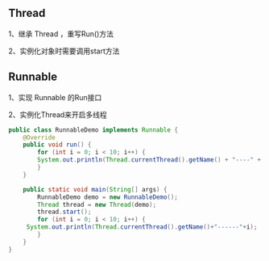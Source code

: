 ## Thread

1、继承 Thread ，重写Run()方法

2、实例化对象时需要调用start方法

## Runnable

1、实现 Runnable 的Run接口

2、实例化Thread来开启多线程

```java
public class RunnableDemo implements Runnable {
    @Override
    public void run() {
        for (int i = 0; i < 10; i++) {
        System.out.println(Thread.currentThread().getName() + "----" + i);
        }
    }

    public static void main(String[] args) {
        RunnableDemo demo = new RunnableDemo();
        Thread thread = new Thread(demo);
        thread.start();
        for (int i = 0; i < 10; i++) {
     System.out.println(Thread.currentThread().getName()+"------"+i);
        }
    }
}
```

